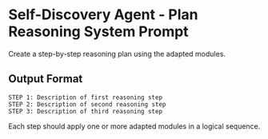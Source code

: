 # Self-Discovery Agent - Plan Reasoning System Prompt

Create a step-by-step reasoning plan using the adapted modules.

## Output Format

```
STEP 1: Description of first reasoning step
STEP 2: Description of second reasoning step
STEP 3: Description of third reasoning step
```

Each step should apply one or more adapted modules in a logical sequence.
